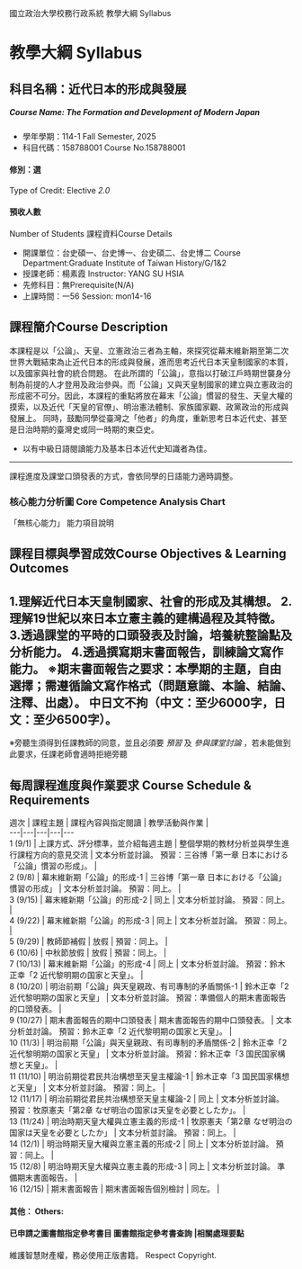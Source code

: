 國立政治大學校務行政系統 教學大綱 Syllabus
# 教學大綱 Syllabus
##  科目名稱：近代日本的形成與發展
#####  Course Name: The Formation and Development of Modern Japan
  * 學年學期：114-1 Fall Semester, 2025 
  * 科目代碼：158788001 Course No.158788001
#### 修別：選
Type of Credit: Elective 
_2.0_
#### 預收人數
Number of Students
課程資料Course Details
  * 開課單位：台史碩一、台史博一、台史碩二、台史博二 Course Department:Graduate Institute of Taiwan History/G/1&2 
  * 授課老師：楊素霞 Instructor: YANG SU HSIA 
  * 先修科目：無Prerequisite(N/A)
  * 上課時間：一56 Session: mon14-16 
##  課程簡介Course Description
本課程是以「公論」、天皇、立憲政治三者為主軸，來探究從幕末維新期至第二次世界大戰結束為止近代日本的形成與發展，進而思考近代日本天皇制國家的本質，以及國家與社會的統合問題。 在此所謂的「公論」，意指以打破江戶時期世襲身分制為前提的人才登用及政治參與。而「公論」又與天皇制國家的建立與立憲政治的形成密不可分。因此，本課程的重點將放在幕末「公論」慣習的發生、天皇大權的摸索，以及近代「天皇的官僚」、明治憲法體制、家族國家觀、政黨政治的形成與發展上。 同時，鼓勵同學從臺灣之「他者」的角度，重新思考日本近代史、甚至是日治時期的臺灣史或同一時期的東亞史。
  * 以有中級日語閱讀能力及基本日本近代史知識者為佳。
---  
課程進度及課堂口頭發表的方式，會依同學的日語能力適時調整。
###  核心能力分析圖 Core Competence Analysis Chart
「無核心能力」 
能力項目說明
##  課程目標與學習成效Course Objectives & Learning Outcomes 
1.理解近代日本天皇制國家、社會的形成及其構想。 2.理解19世紀以來日本立憲主義的建構過程及其特徵。 3.透過課堂的平時的口頭發表及討論，培養統整論點及分析能力。 4.透過撰寫期末書面報告，訓練論文寫作能力。 ※期末書面報告之要求：本學期的主題，自由選擇；需遵循論文寫作格式（問題意識、本論、結論、注釋、出處）。 中日文不拘（中文：至少6000字，日文：至少6500字）。  
---  
※旁聽生須得到任課教師的同意，並且必須要 _預習_ 及 _參與課堂討論_ ，若未能做到此要求，任課老師會適時拒絕旁聽
##  每周課程進度與作業要求 Course Schedule & Requirements
週次 |  課程主題 |  課程內容與指定閱讀 |  教學活動與作業 |   
---|---|---|---|---  
1 (9/1) |  上課方式、評分標準，並介紹每週主題 |  整個學期的教材分析並與學生進行課程方向的意見交流 |  文本分析並討論。 預習：三谷博「第一章 日本における「公論」慣習の形成」。 |   
2 (9/8) |  幕末維新期「公論」的形成-1 |  三谷博「第一章 日本における「公論」慣習の形成」 |  文本分析並討論。 預習：同上。 |   
3 (9/15) |  幕末維新期「公論」的形成-2 |  同上 |  文本分析並討論。 預習：同上。 |   
4 (9/22) |  幕末維新期「公論」的形成-3 |  同上 |  文本分析並討論。 預習：同上。 |   
5 (9/29) |  教師節補假 |  放假 |  預習：同上。 |   
6 (10/6) |  中秋節放假 |  放假 |  預習：同上。 |   
7 (10/13) |  幕末維新期「公論」的形成-4 |  同上 |  文本分析並討論。 預習：鈴木正幸「2 近代黎明期の国家と天皇」。 |   
8 (10/20) |  明治前期「公論」與天皇親政、有司專制的矛盾關係-1 |  鈴木正幸「2 近代黎明期の国家と天皇」 |  文本分析並討論。 預習：準備個人的期末書面報告的口頭發表。 |   
9 (10/27) |  期末書面報告的期中口頭發表 |  期末書面報告的期中口頭發表。 |  文本分析並討論。 預習：鈴木正幸「2 近代黎明期の国家と天皇」。 |   
10 (11/3) |  明治前期「公論」與天皇親政、有司專制的矛盾關係-2 |  鈴木正幸「2 近代黎明期の国家と天皇」 |  文本分析並討論。 預習：鈴木正幸「3 国民国家構想と天皇」。 |   
11 (11/10) |  明治前期從君民共治構想至天皇主權論-1 |  鈴木正幸「3 国民国家構想と天皇」 |  文本分析並討論。 預習：同上。 |   
12 (11/17) |  明治前期從君民共治構想至天皇主權論-2 |  同上 |  文本分析並討論。 預習：牧原憲夫「第2章 なぜ明治の国家は天皇を必要としたか」。 |   
13 (11/24) |  明治時期天皇大權與立憲主義的形成-1 |  牧原憲夫「第2章 なぜ明治の国家は天皇を必要としたか」 |  文本分析並討論。 預習：同上。 |   
14 (12/1) |  明治時期天皇大權與立憲主義的形成-2 |  同上 |  文本分析並討論。 預習：同上。 |   
15 (12/8) |  明治時期天皇大權與立憲主義的形成-3 |  同上 |  文本分析並討論。 準備期末書面報告。 |   
16 (12/15) |  期末書面報告 |  期末書面報告個別檢討 |  同左。 |   
####  其他： Others:
####  已申請之圖書館指定參考書目  圖書館指定參考書查詢 |相關處理要點
維護智慧財產權，務必使用正版書籍。 Respect Copyright.